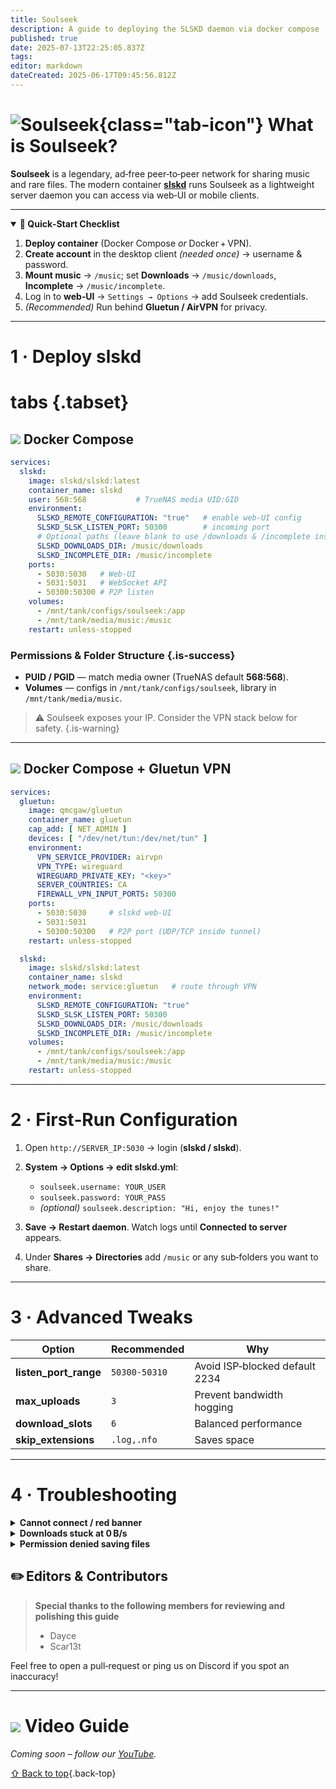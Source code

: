 ```yaml
---
title: Soulseek
description: A guide to deploying the SLSKD daemon via docker compose
published: true
date: 2025-07-13T22:25:05.837Z
tags: 
editor: markdown
dateCreated: 2025-06-17T09:45:56.812Z
---
```


# ![Soulseek](/slskd.png){class="tab-icon"} What is Soulseek?

**Soulseek** is a legendary, ad‑free peer‑to‑peer network for sharing music and rare files.  The modern container **[slskd](https://github.com/slskd/slskd)** runs Soulseek as a lightweight server daemon you can access via web‑UI or mobile clients.

---

<details class="quickstart" open>
<summary><strong>🚀 Quick‑Start Checklist</strong></summary>

1. **Deploy container** (Docker Compose *or* Docker + VPN).
2. **Create account** in the desktop client *(needed once)* → username & password.
3. **Mount music** → `/music`;  set **Downloads** → `/music/downloads`, **Incomplete** → `/music/incomplete`.
4. Log in to **web‑UI** → `Settings → Options` → add Soulseek credentials.
5. *(Recommended)* Run behind **Gluetun / AirVPN** for privacy.

</details>

---

# 1 · Deploy slskd

# tabs {.tabset}

## <img src="/docker.png" class="tab-icon"> Docker Compose

```yaml
services:
  slskd:
    image: slskd/slskd:latest
    container_name: slskd
    user: 568:568           # TrueNAS media UID:GID
    environment:
      SLSKD_REMOTE_CONFIGURATION: "true"   # enable web‑UI config
      SLSKD_SLSK_LISTEN_PORT: 50300        # incoming port
      # Optional paths (leave blank to use /downloads & /incomplete inside /app)
      SLSKD_DOWNLOADS_DIR: /music/downloads
      SLSKD_INCOMPLETE_DIR: /music/incomplete
    ports:
      - 5030:5030   # Web‑UI
      - 5031:5031   # WebSocket API
      - 50300:50300 # P2P listen
    volumes:
      - /mnt/tank/configs/soulseek:/app
      - /mnt/tank/media/music:/music
    restart: unless-stopped
```

### Permissions & Folder Structure {.is-success}

* **PUID / PGID** — match media owner (TrueNAS default **568:568**).
* **Volumes** — configs in `/mnt/tank/configs/soulseek`, library in `/mnt/tank/media/music`.

> ⚠️ Soulseek exposes your IP.  Consider the VPN stack below for safety. {.is-warning}

---

## <img src="/docker.png" class="tab-icon"> Docker Compose + Gluetun VPN

```yaml
services:
  gluetun:
    image: qmcgaw/gluetun
    container_name: gluetun
    cap_add: [ NET_ADMIN ]
    devices: [ "/dev/net/tun:/dev/net/tun" ]
    environment:
      VPN_SERVICE_PROVIDER: airvpn
      VPN_TYPE: wireguard
      WIREGUARD_PRIVATE_KEY: "<key>"
      SERVER_COUNTRIES: CA
      FIREWALL_VPN_INPUT_PORTS: 50300
    ports:
      - 5030:5030     # slskd web‑UI
      - 5031:5031
      - 50300:50300   # P2P port (UDP/TCP inside tunnel)
    restart: unless-stopped

  slskd:
    image: slskd/slskd:latest
    container_name: slskd
    network_mode: service:gluetun   # route through VPN
    environment:
      SLSKD_REMOTE_CONFIGURATION: "true"
      SLSKD_SLSK_LISTEN_PORT: 50300
      SLSKD_DOWNLOADS_DIR: /music/downloads
      SLSKD_INCOMPLETE_DIR: /music/incomplete
    volumes:
      - /mnt/tank/configs/soulseek:/app
      - /mnt/tank/media/music:/music
    restart: unless-stopped
```

---

# 2 · First‑Run Configuration

1. Open `http://SERVER_IP:5030` → login (**slskd / slskd**).
2. **System → Options → edit slskd.yml**:

   * `soulseek.username: YOUR_USER`
   * `soulseek.password: YOUR_PASS`
   * *(optional)* `soulseek.description: "Hi, enjoy the tunes!"`
3. **Save → Restart daemon**.  Watch logs until **Connected to server** appears.
4. Under **Shares → Directories** add `/music` or any sub‑folders you want to share.

---

# 3 · Advanced Tweaks

| Option                  | Recommended   | Why                            |
| ----------------------- | ------------- | ------------------------------ |
| **listen\_port\_range** | `50300-50310` | Avoid ISP‑blocked default 2234 |
| **max\_uploads**        | `3`           | Prevent bandwidth hogging      |
| **download\_slots**     | `6`           | Balanced performance           |
| **skip\_extensions**    | `.log,.nfo`   | Saves space                    |

---

# 4 · Troubleshooting

<details><summary><strong>Cannot connect / red banner</strong></summary>
  
- Soulseek credentials wrong → re‑enter & restart.  
- Check ISP blocks → run via VPN.
  
</details>

<details><summary><strong>Downloads stuck at 0 B/s</strong></summary>
  
- Inbound port closed. Forward **50300** on router *or* use VPN with port‑forwarding.  
- Peer offline; try other sources.
  
</details>

<details><summary><strong>Permission denied saving files</strong></summary>
  
Ensure `chown 568:568 /mnt/tank/media/music*` and container runs as `user: 568:568`.
  
</details>

## ✏️ Editors & Contributors

> **Special thanks to the following members for reviewing and polishing this guide**
> - Dayce
> - Scar13t

Feel free to open a pull‑request or ping us on Discord if you spot an inaccuracy!

---

# <img src="/patreon-light.png" class="tab-icon"> Video Guide

*Coming soon – follow our [YouTube](https://www.youtube.com/@ServersatHome).*

[⇧ Back to top](#what-is-soulseek){.back-top}
